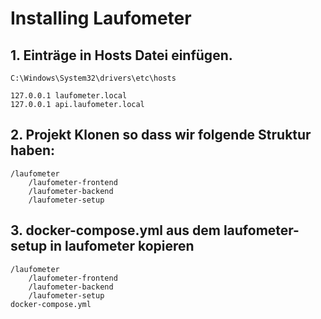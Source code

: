 # Installing Laufometer
## 1. Einträge in Hosts Datei einfügen.
`C:\Windows\System32\drivers\etc\hosts`
```
127.0.0.1 laufometer.local
127.0.0.1 api.laufometer.local
```
## 2. Projekt Klonen so dass wir folgende Struktur haben:
```
/laufometer
    /laufometer-frontend
    /laufometer-backend
    /laufometer-setup
```
## 3. docker-compose.yml aus dem laufometer-setup in laufometer kopieren
```
/laufometer
    /laufometer-frontend
    /laufometer-backend
    /laufometer-setup
docker-compose.yml
```
